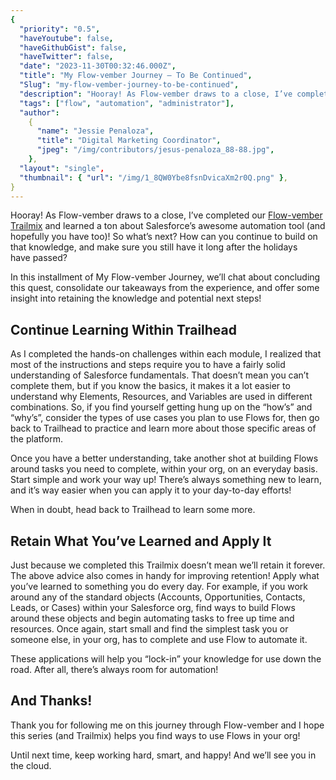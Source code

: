 ```yaml
---
{
  "priority": "0.5",
  "haveYoutube": false,
  "haveGithubGist": false,
  "haveTwitter": false,
  "date": "2023-11-30T00:32:46.000Z",
  "title": "My Flow-vember Journey — To Be Continued",
  "Slug": "my-flow-vember-journey-to-be-continued",
  "description": "Hooray! As Flow-vember draws to a close, I’ve completed our Flow-vember Trailmix and learned a ton about Salesforce’s awesome automation tool (and hopefully you have too)! So what’s next? How can you continue to build on that knowledge, and make sure you still have it long after the holidays have passed?.",
  "tags": ["flow", "automation", "administrator"],
  "author":
    {
      "name": "Jessie Penaloza",
      "title": "Digital Marketing Coordinator",
      "jpeg": "/img/contributors/jesus-penaloza_88-88.jpg",
    },
  "layout": "single",
  "thumbnail": { "url": "/img/1_8QW0Ybe8fsnDvicaXm2r0Q.png" },
}
---
```


Hooray! As Flow-vember draws to a close, I’ve completed our [Flow-vember Trailmix](https://trailhead.salesforce.com/users/cstegall/trailmixes/flow-vember) and learned a ton about Salesforce’s awesome automation tool (and hopefully you have too)! So what’s next? How can you continue to build on that knowledge, and make sure you still have it long after the holidays have passed?

In this installment of My Flow-vember Journey, we’ll chat about concluding this quest, consolidate our takeaways from the experience, and offer some insight into retaining the knowledge and potential next steps!

## Continue Learning Within Trailhead

As I completed the hands-on challenges within each module, I realized that most of the instructions and steps require you to have a fairly solid understanding of Salesforce fundamentals. That doesn’t mean you can’t complete them, but if you know the basics, it makes it a lot easier to understand why Elements, Resources, and Variables are used in different combinations. So, if you find yourself getting hung up on the “how’s” and “why’s”, consider the types of use cases you plan to use Flows for, then go back to Trailhead to practice and learn more about those specific areas of the platform.

Once you have a better understanding, take another shot at building Flows around tasks you need to complete, within your org, on an everyday basis. Start simple and work your way up! There’s always something new to learn, and it’s way easier when you can apply it to your day-to-day efforts!

When in doubt, head back to Trailhead to learn some more.

## Retain What You’ve Learned and Apply It

Just because we completed this Trailmix doesn’t mean we’ll retain it forever. The above advice also comes in handy for improving retention! Apply what you’ve learned to something you do every day. For example, if you work around any of the standard objects (Accounts, Opportunities, Contacts, Leads, or Cases) within your Salesforce org, find ways to build Flows around these objects and begin automating tasks to free up time and resources. Once again, start small and find the simplest task you or someone else, in your org, has to complete and use Flow to automate it.

These applications will help you “lock-in” your knowledge for use down the road. After all, there’s always room for automation!

## And Thanks!

Thank you for following me on this journey through Flow-vember and I hope this series (and Trailmix) helps you find ways to use Flows in your org!

Until next time, keep working hard, smart, and happy! And we’ll see you in the cloud.
